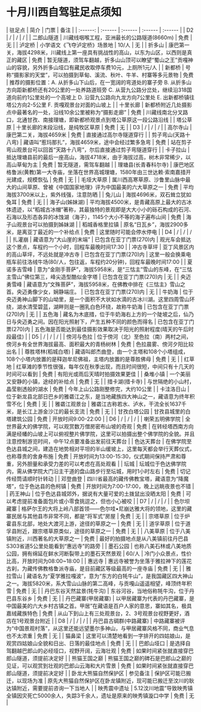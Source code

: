 # 十月川西自驾驻足点须知

| 驻足点    | 简介 | 门票 | 备注 |
| :------: | :------ | :------ | :------ | :------ |
| D2 | / | / | / |
| 二郎山隧道 | 川藏线咽喉工程，亚洲最长的公路隧道(8660m) | 免费 | 无 |
| 泸定桥 | 小学语文《飞夺泸定桥》场景地 | 10/人 | 无 |
| 折多山 | 康巴第一关，海拔4298米，川藏线上第一座具有挑战性的高山，以东为山区，以西则是真正的藏区 | 免费 | 暂无隧道，须驾车翻越，折多山山顶可以瞭望“蜀山之王”贡嘎神山的容貌，另外折多山垭口有藏民收取停车费10元，上厕所1元/人 |
| 新都桥 | 号称“摄影家的天堂”，可以拍摄到草甸、溪流、秋叶、牛羊、村寨等多元景物 | 免费 | 推荐的摄影位置：A. 从折多山下山后，在一宽阔的弯道处的寨子旁 B. 从折多山方向距新都桥还有20公里的一处养路道班旁 C. 从营九公路分岔处，继续沿318国道向前约1公里处的一个高坡上 D. 沿营九公路向九龙方向7公里处 E. 出新都桥镇往塔公方向2-5公里 F. 贡嘎观景台对面的山坡上 |
| 十里长廊 | 新都桥附近几处摄影点中最著名的一处，沿线10余公里被称为“摄影走廊” | 免费 | 川藏线南北分叉路口，北通甘孜、南接理塘，即新都桥观景点到塔公草原这一段公路沿线 |
| 塔公草原 | 十里长廊的末段沿线，是纯牧区草原 | 免费 | 无 |
| D3 | / | / | / |
| 高尔寺山 | 康巴第二关，海拔4659米 | 免费 | 直接通过高尔寺隧道穿行 |
| 剪子弯山(天路十八弯) | 藏语叫“惹玛那扎”，海拔4659米，途中会经过繁多急弯 | 免费 | 站在剪子弯山观景台可以回首“天路十八弯”，尔后直接通过剪子弯隧道穿行 |
| 卡子拉山 | 抵达理塘县前的最后一座高山，海拔4718米，由于海拔过高，树木非常稀少，以高山草甸为主 | 免费 | 暂无隧道，需驾车翻越 |
| 理塘县(长青春科尔寺) | 康巴地区格鲁派(黄教)第一大寺庙，坐落在世界高城理塘，1580年由三世达赖·索南嘉措开光建成，规模恢弘 | 免费 | 无 |
| 毛垭大草原 | 属川西高寒草原、沙鲁里山脉中最大的山间草原、曾被《中国国家地理》评为中国最美的六大草原之一 | 免费 | 平均海拔3700米以上，紫外线强，注意防晒 |
| 兔儿山 | 海拔4696米，双石耸立犹如兔耳 | 免费 | 无 |
| 海子山(姊妹湖) | 平均海拔4500米，是青藏高原上最大的古冰体遗迹，以“稻城古冰帽”著称，其最独特的景观即是大大小小的砾石构成的石河、石海以及形态各异的冰蚀湖（海子），1145个大小不等的海子遍布山间 | 免费 | 海子山观景台可以拍摄到姊妹湖 |
| 稻城香格里拉镇 | 原名“日瓦乡”，海拔2900多米，是离亚丁最近的一个补给点 | 免费 | 这里随时可能会停水停电 |
| D4 | / | / | / |
| 扎灌崩 | 藏语意为“大山崖的末端” | 已包含在亚丁门票(270)内 | 观光车会抵达这个景点，车程约一个小时，回程车最晚时间17:30 |
| 冲古寺草坪 | 亚丁风景区内的高山草坪，不远处就是冲古寺 | 已包含在亚丁门票(270)内 | 这里一般会换乘电瓶车前往洛绒牛场(80/人，包往返，车程约20分钟)，回程车最晚时间17:00 |
| 夏诺多吉雪峰 | 意为“金刚手菩萨”，海拔5958米，是“三怙主”雪山的东峰，在“三怙主雪山”佛位第三，峰尖造型酷似金字塔 | 已包含在亚丁门票(270)内 | 无 |
| 央迈勇雪峰 | 藏语意为“文殊菩萨”，海拔5958米，在佛教中排在《三怙主》雪山之首。央迈勇像少女，娴静端庄。 | 已包含在亚丁门票(270)内 | 无 |
| 牛奶海 | 位于央迈勇神山脚下的山坳里，是一个面积不大状如水滴的古冰川湖。这里四周雪山环绕，湖水清莹碧蓝，湖畔则是一圈乳白色环绕，故称牛奶海 | 已包含在亚丁门票(270)内 | 无 |
| 五色海 | 藏名为木底措，位于牛奶海右上方的一个陡坡之后，仙乃日与央迈勇之间。因在阳光照射下，产生五种不同的颜色而得名 | 已包含在亚丁门票(270)内 | 五色海是否能达到最佳摄影效果取决于阳光的照射程度(晴天的午后时段最佳) |
| D5 | / | / | / |
| 傍河与色拉 | 位于傍河（北）至色拉（南）两村之间，傍河乡有全世界海拔最高、面积最大的青杨树林 | 免费 | 色拉晨雾、傍河夕阳比较出名 |
| 尊胜塔林(稻城白塔) | 藏语叫郎杰曲登，由一个主塔和108个小塔组成，108个小塔内放置的是释迦牟尼佛祖，主塔内放置的是尊胜佛母 | 免费 | 无 |
| 红草地 | 红草滩的季节性很强，每年仅在秋季出现，而且时间很短，中间只有十几天的时间可以看到 | 免费 | 有阳光或雨后天晴时拍摄效果更佳 |
| 桑堆小镇 | 一个美丽又安静的小镇，途经的补给点 | 免费 | 无 |
| 措卡湖(措卡寺) | 与世隔绝的小山村，晶莹剔透般的湖水 | 免费 | 今年上山公路刚整修完，大约10公里 |
| 卡洼洛日山 | 位于新龙县北部日巴乡的雅砻江之东，是当地藏族四大神山之一，藏语意为终年积雪不化 | 免费 | 无 |
| 雅砻江观景台 | 雅砻江古称若水、泸水，干流全长1637千米，是长江上游金沙江的最长支流 | 免费 | 无 |
| 甘孜白塔公园 | 甘孜县城里的白塔建筑公园 | 免费 | 开放时间9:00-22:00 |
| D6 | / | / | / |
| 喇荣五明佛学院 | 全世界最大的佛学院，可以观赏数万僧房密布山坡的奇观 | 免费 | 在转经塔西南方向满是经幡的山坡上可以俯视整片佛学院，这里可以拍摄出整个佛学院的全貌。并且注意控制游览时间，中午12点要准备出发前往天葬台 |
| 色达天葬台 | 在佛学院至色达县城之间，建造在地势相对平坦的半山缓坡上，这里每天都会举行天葬仪式，也称尊贵的舍身布施 | 免费 | 开放时间为13:00-15:30，仪式期间保持严肃和尊重，另外胆量和承受力差的可以考虑在高处观看 |
| 坛城 | 坛城位于色达佛学院内，需从佛学院大门沿主干道的盘山路步行至坛城，用时1小时左右 | 免费 | 切记传经筒请顺时针转动 |
| 邓登曲登 | 四川省最高的藏传佛教宝塔，藏语意为“降魔塔”，位于色达县的色柯镇 | 免费 | 开放时间为7:00-17:00，晚上远眺夜景也不错 |
| 药王神山 | 位于色达县城郊外，据说有大量可爱的土拨鼠出没晒太阳 | 免费 | 可以考虑提前准备面包片或小零食挑逗之，但也小心被咬 |
| D7 | / | / | / |
| 色尔坝藏寨 | 格萨尔王的大将上岭八部首领——色尔哇•尼崩达雅大将的领地，这里的藏寨民居与其他县市非常不同，都是“将军式”房屋 | 免费 | 无 |
| 宗塔草原 | 位于炉霍县东北部，地处大渡河上游，途径的草原之一 | 免费 | 无 |
| 道孚草原 | 位于道孚县附近，跟宗塔草原类似，途径的草原之一 | 免费 | 无 |
| 八美草原 | 位于八美镇附近，川西著名的大草原之一 | 免费 | 最好的拍摄地点是从八美镇前往丹巴县S303省道5公里处能看到“惠远寺”的路旁 |
| 墨石公园 | 也称八美石林或八美地质公园，拥有绵延在鲜水河断裂带上的墨石天然景观 | 60/人 | 冷门小众景点，性价比高，开放时间为08:00~18:00 |
| 惠远寺 | 惠远寺被誉为坐落于雅拉神下的莲花古刹，为藏传佛教格鲁派寺庙，是目前藏区等级最高的一座寺庙 | 免费 | 无 |
| 雅拉雪山 | 藏语名为“夏学雅拉嘎波”，意为“东方的白牦牛山”，是我国藏区四大神山之一。海拔5820米，系大雪山山脉的第二高峰，与贡嘎山遥遥相望，峰顶终年积雪 | 免费 | 无 |
| 丹巴东谷天然盆景(牦牛沟) | 东谷河谷，当地俗称牦牛沟，位于丹巴县东谷乡 | 免费 | 无 |
| 丹巴藏寨(甲居藏寨) | 以甲居藏寨为代表的丹巴藏寨，是中国最美的六大乡村古镇之首。甲居”在藏语是百户人家的意思，寨如其名，极具嘉绒藏族特色 | 免费 | 从山下到山上有三处观景台，2、3号观景台视野更好，酒店在1号观景台附近 |
| D8 | / | / | / |
| 丹巴县古碉群(中路藏寨) | 中路藏寨被评为“中国景观村落”，从这里还能远望墨尔多神山，与甲居藏寨风格不同，商业气息也不太浓重 | 免费 | 无 |
| 猫鼻梁 | 这里可以清楚地看到一字排开的四姑娘山，是观赏四姑娘山全貌和日出、日落的最佳地点 | 免费 | 无 |
| 巴郎山垭口 | 是选择自驾翻越巴郎山的必经垭口，视野开阔，云海壮观 | 免费 | 如果时间紧张就直接穿巴郎山隧道，须提前决定好 |
| 熊猫王国之巅 | 熊猫王国之巅的碑石是巴郎山之巅的见证，可以观赏到壮观的巴郎山云海和大片雪景 | 免费 | 如果时间紧张就直接穿巴郎山隧道，须提前决定好 |
| 卧龙大熊猫自然保护区 | 参见备注 | 保护区可能已搬迁，以现场为准 | 原先大熊猫自然保护区在卧龙镇附近，现可能已搬迁至汶川的耿达镇附近，需要提前咨询一下当地人 |
| 映秀震中遗址 | 5.12汶川地震”导致映秀镇全镇因灾死亡5000余人，失踪3千余人，遗址是原来的映秀镇漩口中学 | 免费 | 无 |